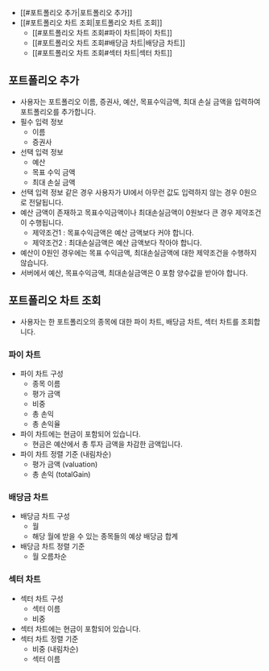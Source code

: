 
- [[#포트폴리오 추가|포트폴리오 추가]]
- [[#포트폴리오 차트 조회|포트폴리오 차트 조회]]
	- [[#포트폴리오 차트 조회#파이 차트|파이 차트]]
	- [[#포트폴리오 차트 조회#배당금 차트|배당금 차트]]
	- [[#포트폴리오 차트 조회#섹터 차트|섹터 차트]]


## 포트폴리오 추가
- 사용자는 포트폴리오 이름, 증권사, 예산, 목표수익금액, 최대 손실 금액을 입력하여 포트폴리오를 추가합니다.
- 필수 입력 정보
	- 이름
	- 증권사
- 선택 입력 정보
	- 예산
	- 목표 수익 금액
	- 최대 손실 금액
- 선택 입력 정보 같은 경우 사용자가 UI에서 아무런 값도 입력하지 않는 경우 0원으로 전달됩니다.
- 예산 금액이 존재하고 목표수익금액이나 최대손실금액이 0원보다 큰 경우 제약조건이 수행됩니다.
	- 제약조건1 : 목표수익금액은 예산 금액보다 커야 합니다.
	- 제약조건2 : 최대손실금액은 예산 금액보다 작아야 합니다.
- 예산이 0원인 경우에는 목표 수익금액, 최대손실금액에 대한 제약조건을 수행하지 않습니다.
- 서버에서 예산, 목표수익금액, 최대손실금액은 0 포함 양수값을 받아야 합니다.

## 포트폴리오 차트 조회
- 사용자는 한 포트폴리오의 종목에 대한 파이 차트, 배당금 차트, 섹터 차트를 조회합니다.
### 파이 차트
- 파이 차트 구성
	- 종목 이름
	- 평가 금액
	- 비중
	- 총 손익
	- 총 손익율
- 파이 차트에는 현금이 포함되어 있습니다.
	- 현금은 예산에서 총 투자 금액을 차감한 금액입니다.
- 파이 차트 정렬 기준 (내림차순)
	- 평가 금액 (valuation)
	- 총 손익 (totalGain)

### 배당금 차트
- 배당금 차트 구성
	- 월
	- 해당 월에 받을 수 있는 종목들의 예상 배당금 합계
- 배당금 차트 정렬 기준
	- 월 오름차순

### 섹터 차트
- 섹터 차트 구성
	- 섹터 이름
	- 비중
- 섹터 차트에는 현금이 포함되어 있습니다.
- 섹터 차트 정렬 기준
	- 비중 (내림차순)
	- 섹터 이름